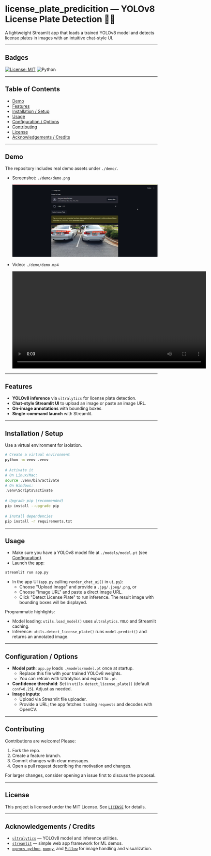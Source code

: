 # license_plate_predicition — YOLOv8 License Plate Detection 📸🚀

A lightweight Streamlit app that loads a trained YOLOv8 model and detects license plates in images with an intuitive chat-style UI.

---

## Badges

[![License: MIT](https://img.shields.io/badge/License-MIT-yellow.svg)](./LICENSE)
![Python](https://img.shields.io/badge/Python-3.10%2B-blue)

---

## Table of Contents

- [Demo](#demo)
- [Features](#features)
- [Installation / Setup](#installation--setup)
- [Usage](#usage)
- [Configuration / Options](#configuration--options)
- [Contributing](#contributing)
- [License](#license)
- [Acknowledgements / Credits](#acknowledgements--credits)

---

## Demo

The repository includes real demo assets under `./demo/`.

- Screenshot: `./demo/demo.png`

  <img src="./demo/demo.png" alt="demo" width="640" />

- Video: `./demo/demo.mp4`

  <video src="./demo/demo.mp4" width="640" controls></video>

---

## Features

- **YOLOv8 inference** via `ultralytics` for license plate detection.
- **Chat-style Streamlit UI** to upload an image or paste an image URL.
- **On-image annotations** with bounding boxes.
- **Single-command launch** with Streamlit.

---

## Installation / Setup

Use a virtual environment for isolation.

```bash
# Create a virtual environment
python -m venv .venv

# Activate it
# On Linux/Mac:
source .venv/bin/activate
# On Windows:
.venv\Scripts\activate

# Upgrade pip (recommended)
pip install --upgrade pip

# Install dependencies
pip install -r requirements.txt
```

---

## Usage

- Make sure you have a YOLOv8 model file at `./models/model.pt` (see [Configuration](#configuration--options)).
- Launch the app:

```bash
streamlit run app.py
```

- In the app UI (`app.py` calling `render_chat_ui()` in `ui.py`):
  - Choose "Upload Image" and provide a `.jpg/.jpeg/.png`, or
  - Choose "Image URL" and paste a direct image URL.
  - Click "Detect License Plate" to run inference. The result image with bounding boxes will be displayed.

Programmatic highlights:

- Model loading: `utils.load_model()` uses `ultralytics.YOLO` and Streamlit caching.
- Inference: `utils.detect_license_plate()` runs `model.predict()` and returns an annotated image.

---

## Configuration / Options

- **Model path**: `app.py` loads `./models/model.pt` once at startup.
  - Replace this file with your trained YOLOv8 weights.
  - You can retrain with Ultralytics and export to `.pt`.
- **Confidence threshold**: Set in `utils.detect_license_plate()` (default `conf=0.25`). Adjust as needed.
- **Image inputs**:
  - Upload via Streamlit file uploader.
  - Provide a URL; the app fetches it using `requests` and decodes with OpenCV.

---

## Contributing

Contributions are welcome! Please:

1. Fork the repo.
2. Create a feature branch.
3. Commit changes with clear messages.
4. Open a pull request describing the motivation and changes.

For larger changes, consider opening an issue first to discuss the proposal.

---

## License

This project is licensed under the MIT License. See [`LICENSE`](./LICENSE) for details.

---

## Acknowledgements / Credits

- [`ultralytics`](https://github.com/ultralytics/ultralytics) — YOLOv8 model and inference utilities.
- [`streamlit`](https://streamlit.io) — simple web app framework for ML demos.
- [`opencv-python`](https://pypi.org/project/opencv-python/), [`numpy`](https://numpy.org/), and [`Pillow`](https://python-pillow.org/) for image handling and visualization.
